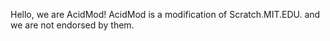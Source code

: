 Hello, we are AcidMod! AcidMod is a modification of Scratch.MIT.EDU. and we are not endorsed by them.
